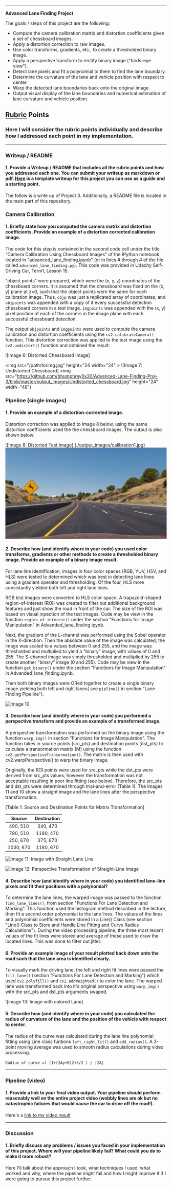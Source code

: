 
---

**Advanced Lane Finding Project**

The goals / steps of this project are the following:

* Compute the camera calibration matrix and distortion coefficients given a set of chessboard images.
* Apply a distortion correction to raw images.
* Use color transforms, gradients, etc., to create a thresholded binary image.
* Apply a perspective transform to rectify binary image ("birds-eye view").
* Detect lane pixels and fit a polynomial to them to find the lane boundary.
* Determine the curvature of the lane and vehicle position with respect to center.
* Warp the detected lane boundaries back onto the original image.
* Output visual display of the lane boundaries and numerical estimation of lane curvature and vehicle position.

[//]: # (Image References)

[image1]: ./examples/undistort_output.png "Undistorted"
[image2]: ./test_images/test1.jpg "Road Transformed"
[image3]: ./examples/binary_combo_example.jpg "Binary Example"
[image4]: ./examples/warped_straight_lines.jpg "Warp Example"
[image5]: ./examples/color_fit_lines.jpg "Fit Visual"
[image6]: ./examples/example_output.jpg "Output"
[video1]: ./project_video.mp4 "Video"

## [Rubric](https://review.udacity.com/#!/rubrics/571/view) Points

### Here I will consider the rubric points individually and describe how I addressed each point in my implementation.  

---

### Writeup / README

#### 1. Provide a Writeup / README that includes all the rubric points and how you addressed each one.  You can submit your writeup as markdown or pdf.  [Here](https://github.com/udacity/CarND-Advanced-Lane-Lines/blob/master/writeup_template.md) is a template writeup for this project you can use as a guide and a starting point.  

The follow is a write up of Project 3. Additionally, a README file is located in the main part of this repository.

### Camera Calibration

#### 1. Briefly state how you computed the camera matrix and distortion coefficients. Provide an example of a distortion corrected calibration image.

The code for this step is contained in the second code cell under the title "Camera Calibration Using Chessboard Images" of the IPython notebook located in "advanced_lane_finding.ipynb" (or in lines # through # of the file called `advanced_lane_finding.py`). This code was provided in Udacity Self-Driving Car, Term1, Lesson 15. 

"object points" were prepared, which were the (x, y, z) coordinates of the chessboard corners. It is assumed that the chessboard was fixed on the (x, y) plane at z=0, such that the object points were the same for each calibration image.  Thus, `objp` was just a replicated array of coordinates, and `objpoints` was appended with a copy of it every successful detection chessboard corners in a test image.  `imgpoints` was appended with the (x, y) pixel position of each of the corners in the image plane with each successful chessboard detection.  

The output `objpoints` and `imgpoints` were used to compute the camera calibration and distortion coefficients using the `cv2.calibrateCamera()` function.  This distortion correction was applied to the test image using the `cv2.undistort()` function and obtained the result: 

![Image 6: Distorted Chessboard Image] 

<img src="/path/to/img.jpg" height="24 width="24" >
![Image 7: Undistorted Chessboard]
<img src="https://github.com/bhumphrey0x20/Advanced-Lane-Finding-Proj-3/blob/master/output_images/Undistorted_chessboard.jpg" height="24" width="48")

### Pipeline (single images)

#### 1. Provide an example of a distortion-corrected image.

Distortion correction was applied to Image 8 below, using the same distortion coefficients used the the chessboard images. The output is also shown below: 

![Image 8: Distorted Test Image] (./output_images/calibration1.jpg)
![Image 9: Undistorted Test Image](./output_images/Unistorted_Image.jpg)


#### 2. Describe how (and identify where in your code) you used color transforms, gradients or other methods to create a thresholded binary image.  Provide an example of a binary image result.

For lane line identification, images in four color spaces (RGB, YUV, HSV, and HLS) were tested to determined which was best in detecting lane lines using a gradient operator and thresholding. Of the four, HLS more consistantly yielded both left and right lane lines.

RGB test images were converted to HLS color-space. A trapazoid-shaped region-of-interest (ROI) was created to filter out additional background features and just show the road in front of the car. The size of the ROI was based on visual inpection of the test images. Code may be view in the function `region_of_interest()` under the section "Functions for Image Manipulation" in Advanded_lane_finding.ipynb.

Next, the gradient of the L-channel was performed using the Sobel operator in the X-direction. Then the absolute value of the image was calculated, the image was scaled to a values between 0 and 255, and the image was thresholded and multiplied to yield a "binary" image, with values of 0 and 255. The S-channel image was simply thresholded and multiplied by 255 to create another "binary" image (0 and 255). Code may be view in the function `get_binary()` under the section "Functions for Image Manipulation" in Advanded_lane_finding.ipynb.

Then both binary images were ORed together to create a single binary image yielding both left and right lanes( see `pipline()` in section "Lane Finding Pipeline").


![Image 10][image3]

#### 3. Describe how (and identify where in your code) you performed a perspective transform and provide an example of a transformed image.

A perspective transformation was performed on the binary image using the function `warp_img()` in section "Functions for Image Manipulation". The function takes in source points (src_pts) and destination points (dst_pts) to calculate a transormation matrix (M) using the function `cv2.getPerspectiveTransormation()`.  The matrix is then used with cv2.warpPerspective() to warp the binary image.

Originally, the ROI points were used for src_pts while the dst_pts were derived from src_pts values, however the transformation was not acceptable resulting in poor line fitting (see below). Therefore, the src_pts and dst_pts were determined through trial-and-error (Table 1). The Images 11 and 10 show a straight image and the lane lines after the perspective transformation. 


[Table 1: Source and Destination Points for Matrix Transformation]

| Source        | Destination   | 
|:-------------:|:-------------:| 
| 490, 510      | 340, 470      | 
| 790, 510      | 1180, 470     |
| 250, 670      | 375, 670      |
| 1030, 670     | 1180, 670     |



![Image 11: Image with Straight Lane Line][image4]

![Image 12: Perspective Transformation of Straight-Line Image][image5]


#### 4. Describe how (and identify where in your code) you identified lane-line pixels and fit their positions with a polynomial?

To determine the lane lines, the warped image was passed to the function `find_lane_lines()`, from section "Functions For Lane Detection and Marking". This function used the histogram method described in the lecture, then fit a second order polynomial to the lane lines. The values of the lines and polynomial coefficients were stored in a Line() Class (see section "Line() Class to Store and Handle Line Fitting and Curve Radius Calculations"). During the video processing pipeline, the three most recent values of the fit lines were stored and average of these used to draw the located lines. This was done to filter out jitter. 

#### 6. Provide an example image of your result plotted back down onto the road such that the lane area is identified clearly.

To visually mark the driving lane, the left and right fit lines were passed the  `fill_lane()` (section "Functions For Lane Detection and Marking") which used `cv2.polyfill()` and `cv2.addWeighted()` to color the lane.  The warped lane was transformed back into it's original perspective using `warp_img()` with the src_pts and dst_pts arguments swaped. 

![image 13: Image with colored Lane]

#### 5. Describe how (and identify where in your code) you calculated the radius of curvature of the lane and the position of the vehicle with respect to center.

The radius of the curve was calculated during the lane line polynomial fitting using Line class funtions `left_right_fit()` and `add_radius()`. A 3-point moving average was used to smooth radius calculations during video processing. 

`Radius of curve =( (1+(2Ay+B)2)3/2 ) / ∣2A∣`

---

### Pipeline (video)

#### 1. Provide a link to your final video output.  Your pipeline should perform reasonably well on the entire project video (wobbly lines are ok but no catastrophic failures that would cause the car to drive off the road!).

Here's a [link to my video result](./project_video.mp4)

---

### Discussion

#### 1. Briefly discuss any problems / issues you faced in your implementation of this project.  Where will your pipeline likely fail?  What could you do to make it more robust?

Here I'll talk about the approach I took, what techniques I used, what worked and why, where the pipeline might fail and how I might improve it if I were going to pursue this project further.  
